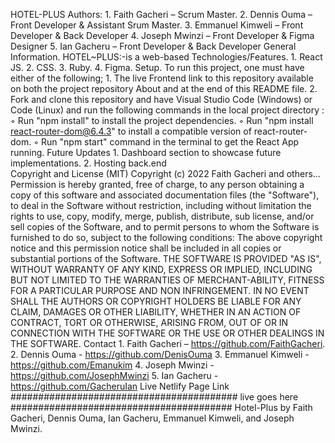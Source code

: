 HOTEL-PLUS
Authors:
    1. Faith Gacheri – Scrum Master.
    2. Dennis Ouma – Front Developer & Assistant Srum Master.
    3. Emmanuel Kimweli – Front Developer & Back Developer
    4. Joseph Mwinzi – Front Developer & Figma Designer
    5. Ian Gacheru  – Front Developer & Back Developer
General Information.
HOTEL~PLUS:-is a web-based
Technologies/Features.
    1. React JS.
    2. CSS.
    3. Ruby.
    4. Figma.
Setup.
To run this project, one must have either of the following;
    1. The live Frontend link to this repository available on both the project repository About and at the end of this README file.
    2. Fork and clone this repository and have Visual Studio Code (Windows) or Code (Linux) and run the following commands in the local project directory :
        ◦ Run "npm install" to install the project dependencies.
        ◦ Run "npm install react-router-dom@6.4.3" to install a compatible version of react-router-dom.
        ◦ Run "npm start" command in the terminal to get the React App running.
Future Updates
    1.  Dashboard section to showcase future implementations.
    2.  Hosting back.end   
Copyright and License (MIT)
Copyright (c) 2022 Faith Gacheri and others...
Permission is hereby granted, free of charge, to any person obtaining a copy of this software and associated documentation files (the "Software"), to deal in the Software without restriction, including without limitation the rights to use, copy, modify, merge, publish, distribute, sub license, and/or sell copies of the Software, and to permit persons to whom the Software is furnished to do so, subject to the following conditions:
The above copyright notice and this permission notice shall be included in all copies or substantial portions of the Software.
THE SOFTWARE IS PROVIDED "AS IS", WITHOUT WARRANTY OF ANY KIND, EXPRESS OR IMPLIED, INCLUDING BUT NOT LIMITED TO THE WARRANTIES OF MERCHANT-ABILITY, FITNESS FOR A PARTICULAR PURPOSE AND NON INFRINGEMENT. IN NO EVENT SHALL THE AUTHORS OR COPYRIGHT HOLDERS BE LIABLE FOR ANY CLAIM, DAMAGES OR OTHER LIABILITY, WHETHER IN AN ACTION OF CONTRACT, TORT OR OTHERWISE, ARISING FROM, OUT OF OR IN CONNECTION WITH THE SOFTWARE OR THE USE OR OTHER DEALINGS IN THE SOFTWARE.
Contact
    1. Faith Gacheri – https://github.com/FaithGacheri.
    2. Dennis Ouma - https://github.com/DenisOuma
    3. Emmanuel Kimweli - https://github.com/Emanukim
    4. Joseph Mwinzi - https://github.com/JosephMwinzi
    5. Ian Gacheru - https://github.com/GacheruIan
Live Netlify Page Link
#########################################
live goes here
########################################
Hotel-Plus by Faith Gacheri, Dennis Ouma, Ian Gacheru, Emmanuel Kimweli, and Joseph Mwinzi.


